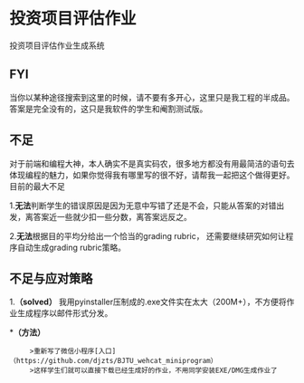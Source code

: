 # 投资项目评估作业

投资项目评估作业生成系统

## FYI 
  当你以某种途径搜索到这里的时候，请不要有多开心，这里只是我工程的半成品。答案是完全没有的，这只是我软件的学生和阉割测试版。
   
## 不足
  对于前端和编程大神，本人确实不是真实码农，很多地方都没有用最简洁的语句去体现编程的魅力，如果你觉得我有哪里写的很不好，请帮我一起把这个做得更好。
  目前的最大不足
  
  1.**无法**判断学生的错误原因是因为无意中写错了还是不会，只能从答案的对错出发，离答案近一些就少扣一些分数，离答案远反之。
  
  2.**无法**根据目的平均分给出一个恰当的grading rubric， 还需要继续研究如何让程序自动生成grading rubric策略。
  
## 不足与应对策略
   1.**（solved）** 我用pyinstaller压制成的.exe文件实在太大（200M+），不方便将作业生成程序以邮件形式分发。
      
   *__（方法）__
         
         >重新写了微信小程序[入口]（https://github.com/djzts/BJTU_wehcat_miniprogram）
         >这样学生们就可以直接下载已经生成好的作业，不用同学安装EXE/DMG生成作业了
